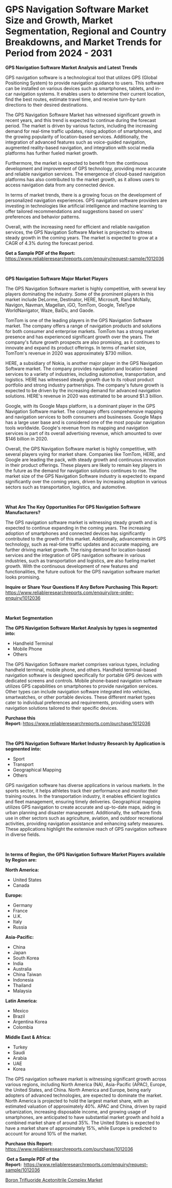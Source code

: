 <p><h1>GPS Navigation Software Market Size and Growth, Market Segmentation, Regional and Country Breakdowns, and Market Trends for Period from 2024 -  2031</h1></p><p><strong>GPS Navigation Software Market Analysis and Latest Trends</strong></p>
<p><p>GPS navigation software is a technological tool that utilizes GPS (Global Positioning System) to provide navigation guidance to users. This software can be installed on various devices such as smartphones, tablets, and in-car navigation systems. It enables users to determine their current location, find the best routes, estimate travel time, and receive turn-by-turn directions to their desired destinations.</p><p>The GPS Navigation Software Market has witnessed significant growth in recent years, and this trend is expected to continue during the forecast period. The market is driven by various factors, including the increasing demand for real-time traffic updates, rising adoption of smartphones, and the growing popularity of location-based services. Additionally, the integration of advanced features such as voice-guided navigation, augmented reality-based navigation, and integration with social media platforms has further fueled market growth.</p><p>Furthermore, the market is expected to benefit from the continuous development and improvement of GPS technology, providing more accurate and reliable navigation services. The emergence of cloud-based navigation platforms has also contributed to the market growth, as it allows users to access navigation data from any connected device.</p><p>In terms of market trends, there is a growing focus on the development of personalized navigation experiences. GPS navigation software providers are investing in technologies like artificial intelligence and machine learning to offer tailored recommendations and suggestions based on users' preferences and behavior patterns.</p><p>Overall, with the increasing need for efficient and reliable navigation services, the GPS Navigation Software Market is projected to witness steady growth in the coming years. The market is expected to grow at a CAGR of 4.3% during the forecast period.</p></p>
<p><strong>Get a Sample PDF of the Report:&nbsp;</strong> <a href="https://www.reliableresearchreports.com/enquiry/request-sample/1012036">https://www.reliableresearchreports.com/enquiry/request-sample/1012036</a></p>
<p>&nbsp;</p>
<p><strong>GPS Navigation Software Major Market Players</strong></p>
<p><p>The GPS Navigation Software market is highly competitive, with several key players dominating the industry. Some of the prominent players in this market include DeLorme, Destinator, HERE, Microsoft, Rand McNally, Navigon, Navman, Magellan, iGO, TomTom, Google, TeleType WorldNavigator, Waze, BaiDu, and Gaode.</p><p>TomTom is one of the leading players in the GPS Navigation Software market. The company offers a range of navigation products and solutions for both consumer and enterprise markets. TomTom has a strong market presence and has experienced significant growth over the years. The company's future growth prospects are also promising, as it continues to innovate and expand its product offerings. In terms of market size, TomTom's revenue in 2020 was approximately $730 million.</p><p>HERE, a subsidiary of Nokia, is another major player in the GPS Navigation Software market. The company provides navigation and location-based services to a variety of industries, including automotive, transportation, and logistics. HERE has witnessed steady growth due to its robust product portfolio and strong industry partnerships. The company's future growth is expected to be driven by the increasing demand for advanced navigation solutions. HERE's revenue in 2020 was estimated to be around $1.3 billion.</p><p>Google, with its Google Maps platform, is a dominant player in the GPS Navigation Software market. The company offers comprehensive mapping and navigation services to both consumers and businesses. Google Maps has a large user base and is considered one of the most popular navigation tools worldwide. Google's revenue from its mapping and navigation services is part of its overall advertising revenue, which amounted to over $146 billion in 2020.</p><p>Overall, the GPS Navigation Software market is highly competitive, with several players vying for market share. Companies like TomTom, HERE, and Google are leading the pack, with steady growth and continuous innovation in their product offerings. These players are likely to remain key players in the future as the demand for navigation solutions continues to rise. The market size of the GPS Navigation Software industry is expected to expand significantly over the coming years, driven by increasing adoption in various sectors such as transportation, logistics, and automotive.</p></p>
<p>&nbsp;</p>
<p><strong>What Are The Key Opportunities For GPS Navigation Software Manufacturers?</strong></p>
<p><p>The GPS navigation software market is witnessing steady growth and is expected to continue expanding in the coming years. The increasing adoption of smartphones and connected devices has significantly contributed to the growth of this market. Additionally, advancements in GPS technology, such as real-time traffic updates and accurate mapping, are further driving market growth. The rising demand for location-based services and the integration of GPS navigation software in various industries, such as transportation and logistics, are also fueling market growth. With the continuous development of new features and functionalities, the future outlook for the GPS navigation software market looks promising.</p></p>
<p><strong>Inquire or Share Your Questions If Any Before Purchasing This Report:</strong> <a href="https://www.reliableresearchreports.com/enquiry/pre-order-enquiry/1012036">https://www.reliableresearchreports.com/enquiry/pre-order-enquiry/1012036</a></p>
<p>&nbsp;</p>
<p><strong>Market Segmentation</strong></p>
<p><strong>The GPS Navigation Software Market Analysis by types is segmented into:</strong></p>
<p><ul><li>Handheld Terminal</li><li>Mobile Phone</li><li>Others</li></ul></p>
<p><p>The GPS Navigation Software market comprises various types, including handheld terminal, mobile phone, and others. Handheld terminal-based navigation software is designed specifically for portable GPS devices with dedicated screens and controls. Mobile phone-based navigation software utilizes GPS capabilities on smartphones to provide navigation services. Other types can include navigation software integrated into vehicles, smartwatches, or other portable devices. These different market types cater to individual preferences and requirements, providing users with navigation solutions tailored to their specific devices.</p></p>
<p><strong>Purchase this Report:&nbsp;</strong><a href="https://www.reliableresearchreports.com/purchase/1012036">https://www.reliableresearchreports.com/purchase/1012036</a></p>
<p>&nbsp;</p>
<p><strong>The GPS Navigation Software Market Industry Research by Application is segmented into:</strong></p>
<p><ul><li>Sport</li><li>Transport</li><li>Geographical Mapping</li><li>Others</li></ul></p>
<p><p>GPS navigation software has diverse applications in various markets. In the sports sector, it helps athletes track their performance and monitor their training routes. In the transportation industry, it enables efficient logistics and fleet management, ensuring timely deliveries. Geographical mapping utilizes GPS navigation to create accurate and up-to-date maps, aiding in urban planning and disaster management. Additionally, the software finds use in other sectors such as agriculture, aviation, and outdoor recreational activities, providing navigation assistance and enhancing safety measures. These applications highlight the extensive reach of GPS navigation software in diverse fields.</p></p>
<p>&nbsp;</p>
<p><strong>In terms of Region, the GPS Navigation Software Market Players available by Region are:</strong></p>
<p>
    <p> <strong> North America: </strong>
        <ul>
            <li>United States</li>
            <li>Canada</li>
        </ul>
        </p> 
    <p> <strong> Europe: </strong>
        <ul>
            <li>Germany</li>
            <li>France</li>
            <li>U.K.</li>
            <li>Italy</li>
            <li>Russia</li>
        </ul>
        </p> 
    <p> <strong> Asia-Pacific: </strong>
        <ul>
            <li>China</li>
            <li>Japan</li>
            <li>South Korea</li>
            <li>India</li>
            <li>Australia</li>
            <li>China Taiwan</li>
            <li>Indonesia</li>
            <li>Thailand</li>
            <li>Malaysia</li>
        </ul>
        </p> 
    <p> <strong> Latin America: </strong>
        <ul>
            <li>Mexico</li>
            <li>Brazil</li>
            <li>Argentina Korea</li>
            <li>Colombia</li>
        </ul>
        </p> 
    <p> <strong> Middle East & Africa: </strong>
        <ul>
            <li>Turkey</li>
            <li>Saudi</li>
            <li>Arabia</li>
            <li>UAE</li>
            <li>Korea</li>
        </ul>
    </p>
    </p>
<p><p>The GPS navigation software market is witnessing significant growth across various regions, including North America (NA), Asia-Pacific (APAC), Europe, the United States, and China. North America and Europe, being early adopters of advanced technologies, are expected to dominate the market. North America is projected to hold the largest market share, with an estimated valuation of approximately 40%. APAC and China, driven by rapid urbanization, increasing disposable income, and growing usage of smartphones, are anticipated to have substantial market growth and hold a combined market share of around 35%. The United States is expected to have a market share of approximately 15%, while Europe is predicted to account for around 10% of the market.</p></p>
<p><strong>Purchase this Report: </strong><a href="https://www.reliableresearchreports.com/purchase/1012036">https://www.reliableresearchreports.com/purchase/1012036</a></p>
<p>&nbsp;<strong>Get a Sample PDF of the Report:&nbsp;&nbsp;</strong><a href="https://www.reliableresearchreports.com/enquiry/request-sample/1012036">https://www.reliableresearchreports.com/enquiry/request-sample/1012036</a></p>
<p><strong></strong></p>
<p><p><a href="https://medium.com/@andrewbradley1965/boron-trifluoride-acetonitrile-complex-market-outlook-industry-overview-and-forecast-2024-to-4c518c8c5f8f">Boron Trifluoride Acetonitrile Complex Market</a></p></p>